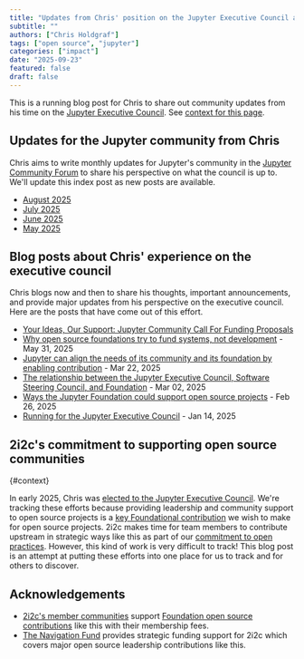 ```yaml
---
title: "Updates from Chris' position on the Jupyter Executive Council and Foundation Board"
subtitle: ""
authors: ["Chris Holdgraf"]
tags: ["open source", "jupyter"]
categories: ["impact"]
date: "2025-09-23"
featured: false
draft: false
---
```


This is a running blog post for Chris to share out community updates from his time on the [Jupyter Executive Council](https://ec.jupyter.org/). See [context for this page](#context).

## Updates for the Jupyter community from Chris

Chris aims to write monthly updates for Jupyter's community in the [Jupyter Community Forum](https://discourse.jupyter.org/c/governance/executive-council/51) to share his perspective on what the council is up to. We'll update this index post as new posts are available.

- [August 2025](https://discourse.jupyter.org/t/chris-update-for-august-2025-community-proposals-are-live/37879)
- [July 2025](https://discourse.jupyter.org/t/chris-update-for-july-2025-towards-community-led-funding-proposals/37424/2)
- [June 2025](https://discourse.jupyter.org/t/chris-jec-and-board-experience-for-june-2025/36488/1)
- [May 2025](https://discourse.jupyter.org/t/chris-update-for-may-2025-a-few-funding-discussions-from-the-jupyter-foundation-board/35764/3)

## Blog posts about Chris' experience on the executive council

Chris blogs now and then to share his thoughts, important announcements, and provide major updates from his perspective on the executive council. Here are the posts that have come out of this effort.

- [Your Ideas, Our Support: Jupyter Community Call For Funding Proposals](https://blog.jupyter.org/your-ideas-our-support-jupyter-community-call-for-funding-proposals-f4642590ae76?source=collection_home_page----95916e268740-----0-----------------------------------)
- [Why open source foundations try to fund systems, not development](https://chrisholdgraf.com/blog/2025/fund-systems-not-developmend) - May 31, 2025
- [Jupyter can align the needs of its community and its foundation by enabling contribution](https://chrisholdgraf.com/blog/2025/more-contributors) - Mar 22, 2025
- [The relationship between the Jupyter Executive Council, Software Steering Council, and Foundation](https://chrisholdgraf.com/blog/2025/jupyter-org-structure) - Mar 02, 2025
- [Ways the Jupyter Foundation could support open source projects](https://chrisholdgraf.com/blog/2025/os-support) - Feb 26, 2025
- [Running for the Jupyter Executive Council](https://chrisholdgraf.com/blog/2025/jec) - Jan 14, 2025

## 2i2c's commitment to supporting open source communities
{#context}

In early 2025, Chris was [elected to the Jupyter Executive Council](../jupyter-executive-council/index.md). 
We're tracking these efforts because providing leadership and community support to open source projects is a [key Foundational contribution](../foundational-contributions/index.md) we wish to make for open source projects. 2i2c makes time for team members to contribute upstream in strategic ways like this as part of our [commitment to open practices](../../../open-practices/index.md). However, this kind of work is very difficult to track! This blog post is an attempt at putting these efforts into one place for us to track and for others to discover.

## Acknowledgements

- [2i2c's member communities](../../../members/index.md) support [Foundation open source contributions](../foundational-contributions/index.md) like this with their membership fees.
- [The Navigation Fund](../../../collaborators/navigation/) provides strategic funding support for 2i2c which covers major open source leadership contributions like this.
